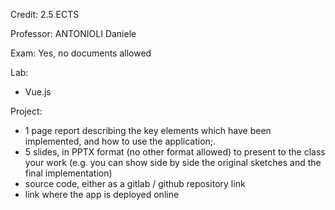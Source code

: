 Credit: 2.5 ECTS

Professor: ANTONIOLI Daniele

Exam: Yes, no documents allowed

Lab:
+ Vue.js

Project:
+ 1 page report describing the key elements which have been implemented, and how to use the application;.
+ 5 slides, in PPTX format (no other format allowed) to present to the class your work (e.g. you can show side by side the original sketches and the final implementation)
+ source code, either as a gitlab / github repository link
+ link where the app is deployed online